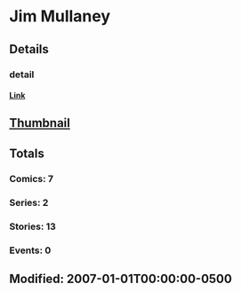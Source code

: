 # Jim  Mullaney 
## Details
### detail
#### [Link](http://marvel.com/comics/creators/785/jim_mullaney?utm_campaign=apiRef&utm_source=225578a89fc76f3d20fbffda5d17a88d)
## [Thumbnail](http://i.annihil.us/u/prod/marvel/i/mg/b/40/image_not_available.jpg)
## Totals
### Comics: 7
### Series: 2
### Stories: 13
### Events: 0
## Modified: 2007-01-01T00:00:00-0500